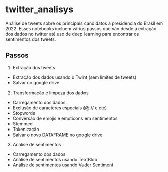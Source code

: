 # twitter_analisys
Análise de tweets sobre os principais candidatos a presidência do Brasil em 2022.
Esses notebooks incluem vários passos que vão desde a extração dos dados no twitter até uso de deep learning para encontrar os sentimentos dos tweets. 

## Passos
1. Extração dos tweets
  - Extração dos dados usando o Twint (sem limites de tweets)
  - Salvar no google drive
2. Transformação e limpeza dos dados
  - Carregamento dos dados
  - Exclusão de caracteres especiais (@:// e etc)
  - Stopwords
  - Conversão de emojis e emoticons em sentimentos
  - Stemmed
  - Tokenização
  - Salvar o novo DATAFRAME no google drive
3. Análise de sentimentos
  - Carregamento dos dados
  - Análise de sentimentos usando TextBlob
  - Análise de sentimentos usando Vader Sentiment
